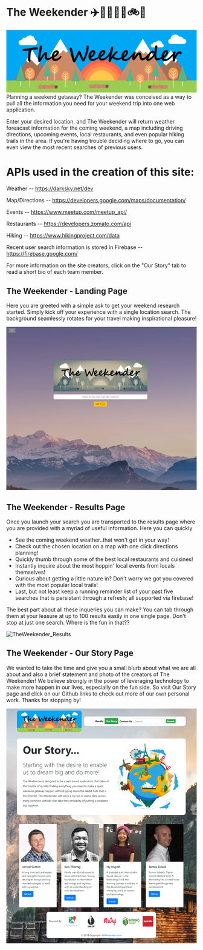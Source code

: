 # The Weekender :airplane::car::bus::ship::rocket::bike::steam_locomotive:
![TheWeekender_Icon](assets/images/theweekender.png)
Planning a weekend getaway?  The Weekender was conceived as a way to pull all the information you need for your weekend trip into one web application.  


Enter your desired location, and The Weekender will return weather foreacast information for the coming weekend, a map including driving directions, upcoming events, local restaurants, and even popular hiking trails in the area.  If you're having trouble deciding where to go, you can even view the most recent searches of previous users.  


# APIs used in the creation of this site:

Weather -- https://darksky.net/dev

Map/Directions -- https://developers.google.com/maps/documentation/

Events -- https://www.meetup.com/meetup_api/

Restaurants -- https://developers.zomato.com/api

Hiking -- https://www.hikingproject.com/data

Recent user search information is stored in Firebase -- https://firebase.google.com/


For more information on the site creators, click on the "Our Story" tab to read a short bio of each team member.  


## The Weekender - Landing Page
Here you are greeted with a simple ask to get your weekend research started. Simply kick off your experience with a single location search. The background seamlessly rotates for your travel making inspirational pleasure!

![TheWeekender_Landing](assets/images/theweekender_landing.png)

## The Weekender - Results Page
Once you launch your search you are transported to the results page where you are provided with a myriad of useful information. Here you can quickly

- See the coming weekend weather..that won't get in your way!
- Check out the chosen location on a map with one click directions planning!
- Quickly thumb through some of the best local restaurants and cuisines!
- Instantly inquire about the most hoppin' local events from locals themselves!
- Curious about getting a little nature in? Don't worry we got you covered with the most popular local trails!
- Last, but not least keep a running reminder list of your past five searches that is persistant through a refresh; all supported via firebase!

The best part about all these inqueries you can make? You can tab through them at your leasure at up to 100 results easily in one single page. Don't stop at just one search. Where is the fun in that??


![TheWeekender_Results](assets/images/theweekender_results.png)

## The Weekender - Our Story Page
We wanted to take the time and give you a small blurb about what we are all about and also a brief statement and photo of the creators of The Weekender! We believe strongly in the power of leveraging technology to make more happen in our lives, especially on the fun side. So visit Our Story page and click on our Github links to check out more of our own personal work. Thanks for stopping by!

![TheWeekender_OurStory](assets/images/theweekender_ourStory.png)
